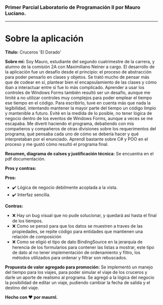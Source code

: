 ### Primer Parcial Laboratorio de Programación II por Mauro Luciano.
---
# Sobre la aplicación
**Titulo:** Cruceros 'El Dorado'

**Sobre mí:** Soy Mauro, estudiante del segundo cuatrimestre de la carrera, y alumno de la comisión 2A con Maximiliano Neiner a cargo. El desarrollo de la aplicación fue un desafío desde el principio: el proceso de abstracción para poder pensarlo en clases y objetos. Se trató mucho de pensar más que de codear en sí, plantear bien el encapsulamiento de las clases y cómo iban a interactuar entre sí fue lo más complicado. Aprender a usar los controles de Windows Forms también resultó ser un desafío, aunque me limité a no utilizar controles muy complejos para poder emplear el tiempo ese tiempo en el código. Para escribirlo, tuve en cuenta más que nada la legibilidad, intentando mantener la mayor parte del tiempo un código limpio y mantenible a futuro. Evité en la medida de lo posible, no tener lógica de negocio dentro de los eventos de Windows Forms, aunque a veces se me escapaba. Me divertí haciendo el programa, debatiendo con mis compañeros y compañeros de otras divisiones sobre los requerimentos del programa, qué pensaba cada uno de cómo se debería hacer y qué interpretaban por el enunciado. Aprendí bastante sobre C# y POO en el proceso y me gustó cómo resultó el programa final.

**Resumen, diagrama de calses y justificación técnica:** Se encuentra en el pdf documentación.

**Pros y contras:**


**Pros:**
- :heavy_check_mark: Lógica de negocio debilmente acoplada a la vista.
- :heavy_check_mark: Interfaz sencilla.

**Contras:**
- :x: Hay un bug visual que no pude solucionar, y quedará así hasta el final de los tiempos.
- :x: Como se pensó para que los datos se muestren a traves de las propiedades, se repite código para entidades que mantienen una relación de composición
- :x: Como se eligió el tipo de dato BindingSource en la jerarquía de herencia de los formularios para contener las listas a mostrar, este tipo de dato al no tener implementación de ordenamiento y filtro, los métodos utilizados para ordenar y filtrar son rebuscados.

**Propuesta de valor agregado para promoción:** Se implementó un manejo del tiempo para los viajes, para poder simular el viaje de los cruceros y darle un aporte de realismo al programa. Se agregó a la lógica del negocio la posibilidad de editar un viaje, pudiendo cambiar la fecha de salida y el destino del viaje.

**Hecho con :heart: por maurnl.**
